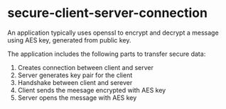 # secure-client-server-connection
An application typically uses openssl to encrypt and decrypt a message using AES key, generated from public key.

The application includes the following parts to transfer secure data: 
1) Creates connection between client and server
2) Server generates key pair for the client
3) Handshake between client and serever
4) Client sends the meesage encrypted with AES key 
5) Server opens the message with AES key
